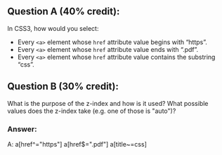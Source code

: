 ## Question A (40% credit):

In CSS3, how would you select:

- Every `<a>` element whose `href` attribute value begins with “https”.
- Every `<a>` element whose `href` attribute value ends with “.pdf”.
- Every `<a>` element whose `href` attribute value contains the substring “css”.

## Question B (30% credit):

What is the purpose of the z-index and how is it used? What possible values does the z-index take (e.g. one of those is "auto")?

### Answer:

A:
a[href^="https"]
a[href$=".pdf"]
a[title~=css]
